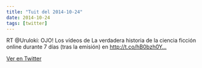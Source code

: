 ```yaml
---
title: "Tuit del 2014-10-24"
date: 2014-10-24
tags: [twitter]
---
```


RT @Uruloki: OJO! Los vídeos de La verdadera historia de la ciencia ficción online durante 7 días (tras la emisión) en http://t.co/hB0bzh0Y…



[Ver en Twitter](https://twitter.com/i/web/status/525533297376768000)
